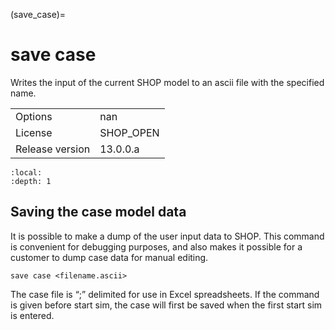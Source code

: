 (save_case)=
# save case
Writes the input of the current SHOP model to an ascii file with the specified name.

|   |   |
|---|---|
|Options|nan|
|License|SHOP_OPEN|
|Release version|13.0.0.a|

```{contents}
:local:
:depth: 1
```

## Saving the case model data
It is possible to make a dump of the user input data to SHOP. This command is convenient for debugging purposes, and also makes it possible for a customer to dump case data for manual editing.
```
save case <filename.ascii>
```

The case file is “;” delimited for use in Excel spreadsheets. If the command is given before start sim, the case will first be saved when the first start sim is entered.




